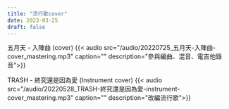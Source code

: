 ```yaml
---
title: "流行歌cover"
date: 2023-03-25
draft: false
---
```





五月天 - 入陣曲 (cover)
{{< audio src="/audio/20220725_五月天-入陣曲-cover_mastering.mp3" caption="" 
description="參與編曲、混音、電吉他錄音">}}

TRASH - 終究還是因為愛 (Instrument cover)
{{< audio src="/audio/20220528_TRASH-終究還是因為愛-instrument-cover_mastering.mp3" 
caption="" description="改編流行歌">}}
